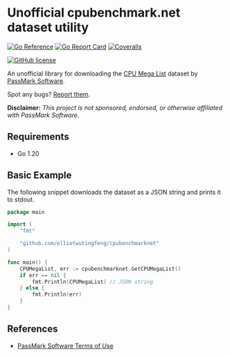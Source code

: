 # Unofficial cpubenchmark.net dataset utility

[![Go Reference](https://img.shields.io/badge/go-reference-blue?logo=go&logoColor=white&style=for-the-badge)](https://pkg.go.dev/github.com/elliotwutingfeng/cpubenchmarknet)
[![Go Report Card](https://goreportcard.com/badge/github.com/elliotwutingfeng/cpubenchmarknet?style=for-the-badge)](https://goreportcard.com/report/github.com/elliotwutingfeng/cpubenchmarknet)
[![Coveralls](https://img.shields.io/coverallsCoverage/github/elliotwutingfeng/cpubenchmarknet?logo=coveralls&style=for-the-badge)](https://coveralls.io/github/elliotwutingfeng/cpubenchmarknet?branch=main)

[![GitHub license](https://img.shields.io/badge/LICENSE-MIT-GREEN?style=for-the-badge)](LICENSE)

An unofficial library for downloading the [CPU Mega List](https://cpubenchmark.net/CPU_mega_page.html) dataset by [PassMark Software](https://passmark.com).

Spot any bugs? [Report them](https://github.com/elliotwutingfeng/cpubenchmarknet/issues).

**Disclaimer:** _This project is not sponsored, endorsed, or otherwise affiliated with PassMark Software._

## Requirements

- Go 1.20

## Basic Example

The following snippet downloads the dataset as a JSON string and prints it to stdout.

```go
package main

import (
    "fmt"

    "github.com/elliotwutingfeng/cpubenchmarknet"
)

func main() {
    CPUMegaList, err := cpubenchmarknet.GetCPUMegaList()
    if err == nil {
        fmt.Println(CPUMegaList) // JSON string
    } else {
        fmt.Println(err)
    }
}
```

## References

- [PassMark Software Terms of Use](https://passmark.com/legal/disclaimer.php)
